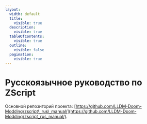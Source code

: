 ```yaml
---
layout:
  width: default
  title:
    visible: true
  description:
    visible: true
  tableOfContents:
    visible: true
  outline:
    visible: false
  pagination:
    visible: true
---
```


# Русскоязычное руководство по ZScript

Основной репозиторий проекта: [https://github.com/LLDM-Doom-Modding/zscript\_rus\_manual/](https://github.com/LLDM-Doom-Modding/zscript_rus_manual/).


